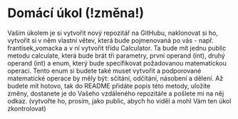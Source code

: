 # Domácí úkol (!změna!)

Vašim úkolem je si vytvořit nový repozitář na GitHubu, naklonovat si ho, vytvořit si v něm vlastní větev, která bude pojmenovaná po vás - např. frantisek_vomacka a v ní vytvořit třídu Calculator. Ta bude mít jednu public metodu calculate, která bude brát tři parametry, první operand (int), druhý operand (int) a enum, který bude specifikovat požadovanou matematickou operaci. Tento enum si budete také muset vytvořit a podporované matematické operace by měly být: sčítání, odčítání, násobení a dělení.
Až budete mít hotovo, tak do README přidáte popis této metody, uložíte změny, dostanete je do Vašeho vzdáleného repozitáře a pošlete mi na něj odkaz.
(vytvořte ho, prosím, jako public, abych ho viděl a mohl Vám ten úkol zkontrolovat)
